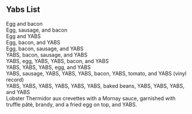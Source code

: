 ## Yabs List

Egg and bacon\
Egg, sausage, and bacon\
Egg and YABS\
Egg, bacon, and YABS\
Egg, bacon, sausage, and YABS\
YABS, bacon, sausage, and YABS\
YABS, egg, YABS, YABS, bacon, and YABS\
YABS, YABS, YABS, egg, and YABS\
YABS, sausage, YABS, YABS, YABS, bacon, YABS, tomato, and YABS (vinyl record)\
YABS, YABS, YABS, YABS, YABS, YABS, baked beans, YABS, YABS, YABS, and YABS\
Lobster Thermidor aux crevettes with a Mornay sauce, garnished with truffle pâté, brandy, and a fried egg on top, and YABS.